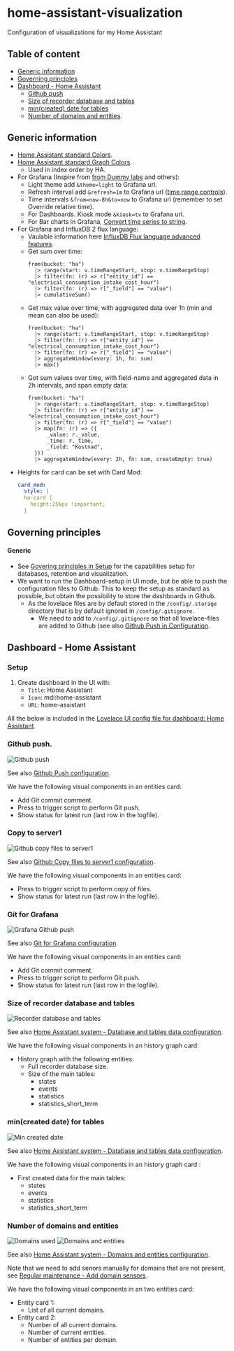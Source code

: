 # home-assistant-visualization

Configuration of visualizations for my Home Assistant

## Table of content

- [Generic information](https://github.com/slittorin/home-assistant-visualization#generic-information)
- [Governing principles](https://github.com/slittorin/home-assistant-visualization#governing-principles)
- [Dashboard - Home Assistant](https://github.com/slittorin/home-assistant-visualization#dashboard---home-assistant)
  - [Github push](https://github.com/slittorin/home-assistant-visualization#github-push)
  - [Size of recorder database and tables](https://github.com/slittorin/home-assistant-visualization#size-of-recorder-database-and-tables)
  - [min(created) date for tables](https://github.com/slittorin/home-assistant-visualization#mincreated-date-for-tables)
  - [Number of domains and entities](https://github.com/slittorin/home-assistant-visualization#number-of-domains-and-entities).

## Generic information

- [Home Assistant standard Colors](https://github.com/home-assistant/core/blob/dev/homeassistant/util/color.py).
- [Home Assistant standard Graph Colors](https://github.com/home-assistant/frontend/blob/dev/src/common/color/colors.ts).
  - Used in index order by HA.
- For Grafana (Inspire from [from Dummy labs](https://dummylabs.com/post/2019-01-13-influxdb-part1/) and others):
  - Light theme add `&theme=light` to Grafana url.
  - Refresh interval add `&refresh=1m` to Grafana url ([time range controls](https://grafana.com/docs/grafana/latest/dashboards/time-range-controls/)).
  - Time intervals `&from=now-8h&to=now` to Grafana url (remember to set Override relative time).
  - For Dashboards. Kiosk mode `&kiosk=tv` to Grafana url.
  - For Bar charts in Grafana, [Convert time series to string](https://community.grafana.com/t/grafana-8-bar-chart-not-working-with-time-base-labels/50062).
- For Grafana and InfluxDB 2 flux language:
  - Vaulable information here [InfluxDB Flux language advanced features](https://www.sqlpac.com/en/documents/influxdb-flux-language-advanced-features.html).
  - Get sum over time:
    ```flux
    from(bucket: "ha")
      |> range(start: v.timeRangeStart, stop: v.timeRangeStop)
      |> filter(fn: (r) => r["entity_id"] == "electrical_consumption_intake_cost_hour")
      |> filter(fn: (r) => r["_field"] == "value")
      |> cumulativeSum()
    ```
  - Get max value over time, with aggregated data over 1h (min and mean can also be used):
    ```flux
    from(bucket: "ha")
      |> range(start: v.timeRangeStart, stop: v.timeRangeStop)
      |> filter(fn: (r) => r["entity_id"] == "electrical_consumption_intake_cost_hour")
      |> filter(fn: (r) => r["_field"] == "value")
      |> aggregateWindow(every: 1h, fn: sum)
      |> max()
    ```
  - Got sum values over time, with field-name and aggregated data in 2h intervals, and span empty data:
    ```flux
    from(bucket: "ha")
      |> range(start: v.timeRangeStart, stop: v.timeRangeStop)
      |> filter(fn: (r) => r["entity_id"] == "electrical_consumption_intake_cost_hour")
      |> filter(fn: (r) => r["_field"] == "value")
      |> map(fn: (r) => ({
          _value: r._value,
          _time: r._time,
          _field: "Kostnad",
      }))
      |> aggregateWindow(every: 2h, fn: sum, createEmpty: true)
    ```
- Heights for card can be set with Card Mod:
  ```yaml
  card_mod:
    style: |
    ha-card {
      height:256px !important;
    }
  ```

## Governing principles

#### Generic

- See [Govering principles in Setup](https://github.com/slittorin/home-assistant-setup#governing-principles) for the capabilities setup for databases, retention and visualization. 
- We want to run the Dashboard-setup in UI mode, but be able to push the configuration files to Github. This to keep the setup as standard as possible, but obtain the possibility to store the dashboards in Github.
  - As the lovelace files are by default stored in the `/config/.storage` directory that is by default ignored in `/config/.gitignore`.
    - We need to add to `/config/.gitignore` so that all lovelace-files are added to Github (see also [Github Push in Configuration](https://github.com/slittorin/home-assistant-configuration/blob/main/README.md#github-push).

## Dashboard - Home Assistant

### Setup

1. Create dashboard in the UI with:
   - `Title`: Home Assistant
   - `Icon`: mdi:home-assistant
   - `URL`: home-assistant

All the below is included in the [Lovelace UI config file for dashboard: Home Assistant](https://github.com/slittorin/home-assistant-config/blob/master/.storage/lovelace.home_assistant).

### Github push.

![Github push](https://github.com/slittorin/home-assistant-visualization/blob/main/images/push_to_github.png)

See also [Github Push configuration](https://github.com/slittorin/home-assistant-configuration#github-push).

We have the following visual components in an entities card:
- Add Git commit comment.
- Press to trigger script to perform Git push.
- Show status for latest run (last row in the logfile).

### Copy to server1

![Github copy files to server1](https://github.com/slittorin/home-assistant-visualization/blob/main/images/copy_backup.png)

See also [Github Copy files to server1 configuration](https://github.com/slittorin/home-assistant-configuration#copy-backup-files-to-server1).

We have the following visual components in an entities card:
- Press to trigger script to perform copy of files.
- Show status for latest run (last row in the logfile).

### Git for Grafana

![Grafana Github push](https://github.com/slittorin/home-assistant-visualization/blob/main/images/grafana_github_push.png)

See also [Git for Grafana configuration](https://github.com/slittorin/home-assistant-setup#git-for-grafanah).

We have the following visual components in an entities card:
- Add Git commit comment.
- Press to trigger script to perform Git push.
- Show status for latest run (last row in the logfile).

### Size of recorder database and tables

![Recorder database and tables](https://github.com/slittorin/home-assistant-visualization/blob/main/images/recorder_database_and_tables.png)

See also [Home Assistant system - Database and tables data configuration](https://github.com/slittorin/home-assistant-configuration#package---home-assistant-system---database-and-tables-data).

We have the following visual components in an history graph card:
- History graph with the following entities:
  - Full recorder database size.
  - Size of the main tables:
    - states
    - events
    - statistics
    - statistics_short_term

### min(created date) for tables

![Min created date](https://github.com/slittorin/home-assistant-visualization/blob/main/images/min_created_date.png)

See also [Home Assistant system - Database and tables data configuration](https://github.com/slittorin/home-assistant-configuration#package---home-assistant-system---database-and-tables-data).

We have the following visual components in an history graph card :
- First created data for the main tables:
  - states
  - events
  - statistics
  - statistics_short_term

### Number of domains and entities

![Domains used](https://github.com/slittorin/home-assistant-visualization/blob/main/images/domains_used.png)
![Domains and entities](https://github.com/slittorin/home-assistant-visualization/blob/main/images/domains_entities.png)

See also [Home Assistant system - Domains and entities configuration](https://github.com/slittorin/home-assistant-configuration/blob/main/README.md#package---home-assistant-system---domains-and-entities).

Note that we need to add senors manually for domains that are not present, see [Regular maintenance - Add domain sensors](https://github.com/slittorin/home-assistant-maintenance#add-domain-sensors).

We have the following visual components in an two entities card:
- Entity card 1:
  - List of all current domains.
- Entity card 2:
  - Number of all current domains.
  - Number of current entities.
  - Number of entities per domain.
